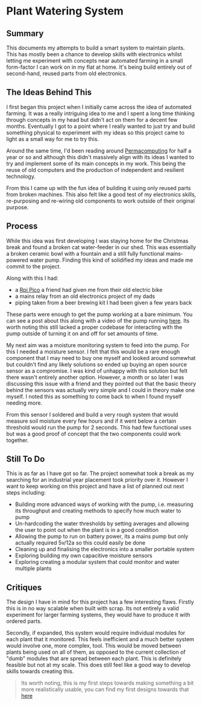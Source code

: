 
# Plant Watering System
## Summary
This documents my attempts to build a smart system to maintain plants. This has mostly been a chance to develop skills with electronics whilst letting me experiment with concepts near automated farming in a small form-factor I can work on in my flat at home. It's being build entirely out of second-hand, reused parts from old electronics.

## The Ideas Behind This
I first began this project when I initially came across the idea of automated farming. It was a really intriguing idea to me and I spent a long time thinking through concepts in my head but didn't act on them for a decent few months. Eventually I got to a point where I really wanted to just try and build something physical to experiment with my ideas so this project came to light as a small way for me to try this.

Around the same time, I'd been reading around [Permacomputing](permacomputing.html) for half a year or so and although this didn't massively align with its ideas I wanted to try and implement some of its main concepts in my work. This being the reuse of old computers and the production of independent and resilient technology.

From this I came up with the fun idea of building it using only reused parts from broken machines. This also felt like a good test of my electronics skills, re-purposing and re-wiring old components to work outside of their original purpose.


## Process
While this idea was first developing I was staying home for the Christmas break and found a broken cat water-feeder in our shed. This was essentially a broken ceramic bowl with a fountain and a still fully functional mains-powered water pump. Finding this kind of solidified my ideas and made me commit to the project.

Along with this I had: 
- a [Rpi Pico](https://www.raspberrypi.com/products/raspberry-pi-pico/) a friend had given me from their old electric bike
- a mains relay from an old electronics project of my dads
- piping taken from a beer brewing kit I had been given a few years back

These parts were enough to get the pump working at a bare minimum. You can see a post about this along with a video of the pump running [here](https://fosstodon.org/@Wi__Ro/110231382934272477). Its worth noting this still lacked a proper codebase for interacting with the pump outside of turning it on and off for set amounts of time.

My next aim was a moisture monitoring system to feed into the pump. For this I needed a moisture sensor. I felt that this would be a rare enough component that I may need to buy one myself and looked around somewhat but couldn't find any likely solutions so ended up buying an open source sensor as a compromise. I was kind of unhappy with this solution but felt there wasn't entirely another option. However, a month or so later I was discussing this issue with a friend and they pointed out that the basic theory behind the sensors was actually very simple and I could in theory make one myself. I noted this as something to come back to when I found myself needing more.

From this sensor I soldered and build a very rough system that would measure soil moisture every few hours and if it went below a certain threshold would run the pump for 2 seconds. This had few functional uses but was a good proof of concept that the two components could work together.

## Still To Do
This is as far as I have got so far. The project somewhat took a break as my searching for an industrial year placement took priority over it. However I want to keep working on this project and have a list of planned out next steps including:
- Building more advanced ways of working with the pump, i.e. measuring its throughput and creating methods to specify how much water to pump
- Un-hardcoding the water thresholds by setting averages and allowing the user to point out when the plant is in a good condition
- Allowing the pump to run on battery power, its a mains pump but only actually required 5v/12a so this could easily be done
- Cleaning up and finalising the electronics into a smaller portable system 
- Exploring building my own capacitive moisture sensors
- Exploring creating a modular system that could monitor and water multiple plants

## Critiques
The design I have in mind for this project has a few interesting flaws. Firstly this is in no way scalable when built with scrap. Its not entirely a valid experiment for larger farming systems, they would have to produce it with ordered parts.

Secondly, if expanded, this system would require individual modules for each plant that it monitored. This feels inefficient and a much better system would involve one, more complex, tool. This would be moved between plants being used on all of them, as opposed to the current collection of "dumb" modules that are spread between each plant.
This is definitely feasible but not at my scale. This does still feel like a good way to develop skills towards creating this.

>Its worth noting, this is my first steps towards making something a bit more realistically usable, you can find my first designs towards that [here](PlantCareV2.html)